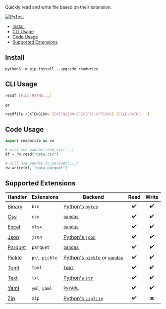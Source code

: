 Quickly read and write file based on their extension.

[![PyTest](https://github.com/crunchdao/readwrite/actions/workflows/pytest.yml/badge.svg)](https://github.com/crunchdao/readwrite/actions/workflows/pytest.yml)

- [Install](#install)
- [CLI Usage](#cli-usage)
- [Code Usage](#code-usage)
- [Supported Extensions](#supported-extensions)

## Install

```
python3 -m pip install --upgrade readwrite
```

## CLI Usage

```bash
readf [FILE-PATHS...]
```

or

```bash
readfile <EXTENSION> [EXTENSION-SPECIFIC-OPTIONS] [FILE-PATHS...]
```

## Code Usage

```python
import readwrite as rw

# will use pandas.read_csv(...)
df = rw.read("data.csv")

# will use pandas.to_parquet(...)
rw.write(df, "data.parquet")
```

## Supported Extensions

| Handler | Extensions | Backend | Read | Write |
| --- | --- | --- |:---:|:---:|
| [Binary](./readwrite/handlers/binary.py) | `bin` | [Python's `bytes`](https://docs.python.org/3/library/stdtypes.html#bytes) | :heavy_check_mark: | :heavy_check_mark: |
| [Csv](./readwrite/handlers/csv.py) | `csv` | [`pandas`](https://pandas.pydata.org/) | :heavy_check_mark: | :heavy_check_mark: |
| [Excel](./readwrite/handlers/excel.py) | `xlsx` | [`pandas`](https://pandas.pydata.org/) | :heavy_check_mark: | :heavy_check_mark: |
| [Json](./readwrite/handlers/json.py) | `json` | [Python's `json`](https://docs.python.org/3/library/json.html) | :heavy_check_mark: | :heavy_check_mark: |
| [Parquet](./readwrite/handlers/parquet.py) | `parquet` | [`pandas`](https://pandas.pydata.org/) | :heavy_check_mark: | :heavy_check_mark: |
| [Pickle](./readwrite/handlers/pickle.py) | `pkl`, `pickle` | [Python's `pickle`](https://docs.python.org/3/library/pickle.html) or [`pandas`](https://pandas.pydata.org/) | :heavy_check_mark: | :heavy_check_mark: |
| [Toml](./readwrite/handlers/toml.py) | `toml` | [`toml`](https://pypi.org/project/toml/) | :heavy_check_mark: | :heavy_check_mark: |
| [Text](./readwrite/handlers/text.py) | `txt` | [Python's `str`](https://docs.python.org/3/library/stdtypes.html#str) | :heavy_check_mark: | :heavy_check_mark: |
| [Yaml](./readwrite/handlers/yaml.py) | `yml`, `yaml` | [`PyYAML`](https://pyyaml.org/) | :heavy_check_mark: | :heavy_check_mark: |
| [Zip](./readwrite/handlers/zip.py) | `zip` | [Python's `zipfile`](https://docs.python.org/3/library/zipfile.html) | :heavy_check_mark: | :x: |
